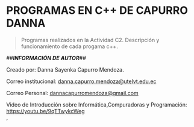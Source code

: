 # PROGRAMAS EN C++ DE CAPURRO DANNA 
>Programas realizados en la Actividad C2. Descripción y funcionamiento de cada progama c++.


##***INFORMACIÓN DE AUTOR***##

Creado por: Danna Sayenka Capurro Mendoza.

Correo institucional: danna.capurro.mendoza@utelvt.edu.ec

Correo Personal: dannacapurromendoza@gmail.com

Video de Introducción sobre Informática,Compuradoras y Programación: https://youtu.be/9qTTwykcWeg  
,
